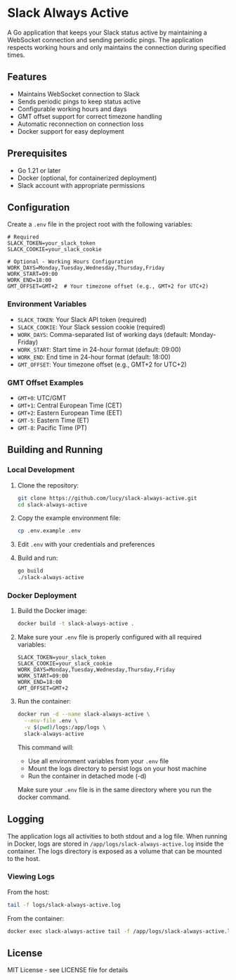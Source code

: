 # Slack Always Active

A Go application that keeps your Slack status active by maintaining a WebSocket connection and sending periodic pings. The application respects working hours and only maintains the connection during specified times.

## Features

- Maintains WebSocket connection to Slack
- Sends periodic pings to keep status active
- Configurable working hours and days
- GMT offset support for correct timezone handling
- Automatic reconnection on connection loss
- Docker support for easy deployment

## Prerequisites

- Go 1.21 or later
- Docker (optional, for containerized deployment)
- Slack account with appropriate permissions

## Configuration

Create a `.env` file in the project root with the following variables:

```env
# Required
SLACK_TOKEN=your_slack_token
SLACK_COOKIE=your_slack_cookie

# Optional - Working Hours Configuration
WORK_DAYS=Monday,Tuesday,Wednesday,Thursday,Friday
WORK_START=09:00
WORK_END=18:00
GMT_OFFSET=GMT+2  # Your timezone offset (e.g., GMT+2 for UTC+2)
```

### Environment Variables

- `SLACK_TOKEN`: Your Slack API token (required)
- `SLACK_COOKIE`: Your Slack session cookie (required)
- `WORK_DAYS`: Comma-separated list of working days (default: Monday-Friday)
- `WORK_START`: Start time in 24-hour format (default: 09:00)
- `WORK_END`: End time in 24-hour format (default: 18:00)
- `GMT_OFFSET`: Your timezone offset (e.g., GMT+2 for UTC+2)

### GMT Offset Examples

- `GMT+0`: UTC/GMT
- `GMT+1`: Central European Time (CET)
- `GMT+2`: Eastern European Time (EET)
- `GMT-5`: Eastern Time (ET)
- `GMT-8`: Pacific Time (PT)

## Building and Running

### Local Development

1. Clone the repository:
   ```bash
   git clone https://github.com/lucy/slack-always-active.git
   cd slack-always-active
   ```

2. Copy the example environment file:
   ```bash
   cp .env.example .env
   ```

3. Edit `.env` with your credentials and preferences

4. Build and run:
   ```bash
   go build
   ./slack-always-active
   ```

### Docker Deployment

1. Build the Docker image:
   ```bash
   docker build -t slack-always-active .
   ```

2. Make sure your `.env` file is properly configured with all required variables:
   ```env
   SLACK_TOKEN=your_slack_token
   SLACK_COOKIE=your_slack_cookie
   WORK_DAYS=Monday,Tuesday,Wednesday,Thursday,Friday
   WORK_START=09:00
   WORK_END=18:00
   GMT_OFFSET=GMT+2
   ```

3. Run the container:
   ```bash
   docker run -d --name slack-always-active \
     --env-file .env \
     -v $(pwd)/logs:/app/logs \
     slack-always-active
   ```

   This command will:
   - Use all environment variables from your `.env` file
   - Mount the logs directory to persist logs on your host machine
   - Run the container in detached mode (-d)

   Make sure your `.env` file is in the same directory where you run the docker command.
   
## Logging

The application logs all activities to both stdout and a log file. When running in Docker, logs are stored in `/app/logs/slack-always-active.log` inside the container. The logs directory is exposed as a volume that can be mounted to the host.

### Viewing Logs

From the host:
```bash
tail -f logs/slack-always-active.log
```

From the container:
```bash
docker exec slack-always-active tail -f /app/logs/slack-always-active.log
```

## License

MIT License - see LICENSE file for details 